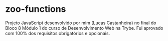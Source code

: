 # zoo-functions
Projeto JavaScript desenvolvido por mim (Lucas Castanheira) no final do Bloco 8 Módulo 1 do curso de Desenvolvimento Web na Trybe. Fui aprovado com 100% dos requisitos obrigatórios e opcionais.
